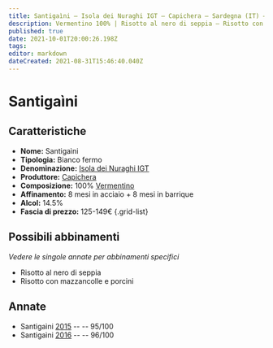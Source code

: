 ```yaml
---
title: Santigaìni – Isola dei Nuraghi IGT – Capichera – Sardegna (IT) – 125-149€ – 5★
description: Vermentino 100% | Risotto al nero di seppia – Risotto con mazzancolle e porcini
published: true
date: 2021-10-01T20:00:26.198Z
tags: 
editor: markdown
dateCreated: 2021-08-31T15:46:40.040Z
---
```


# Santigaìni

## Caratteristiche
- **Nome:** Santigaìni 
- **Tipologia:** Bianco fermo
- **Denominazione:** [Isola dei Nuraghi IGT](/denominazioni/Italia/Sardegna/IGT/Isola-dei-Nuraghi)
- **Produttore:** [Capichera](/produttori/Italia/Sardegna/Capichera) 
- **Composizione:** 100% [Vermentino](/vitigni/Italia/vermentino)
- **Affinamento:** 8 mesi in acciaio + 8 mesi in barrique 
- **Alcol:** 14.5%
- **Fascia di prezzo:** 125-149€
{.grid-list}



## Possibili abbinamenti
*Vedere le singole annate per abbinamenti specifici*

- Risotto al nero di seppia
- Risotto con mazzancolle e porcini

## Annate
- Santigaìni [2015](vini/Italia/Sardegna/Capichera/Santigaini/2015) -- <span class="star-5"></span> -- 95/100
- Santigaìni [2016](vini/Italia/Sardegna/Capichera/Santigaini/2016) -- <span class="star-5"></span> -- 96/100


